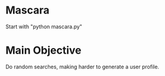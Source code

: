 # Mascara
Start with "python mascara.py"

# Main Objective
Do random searches, making harder to generate a user profile.
